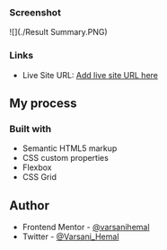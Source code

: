 ### Screenshot

![](./Result Summary.PNG)

### Links
- Live Site URL: [Add live site URL here](https://hvresult-summary.netlify.app/)

## My process

### Built with

- Semantic HTML5 markup
- CSS custom properties
- Flexbox
- CSS Grid

## Author

- Frontend Mentor - [@varsanihemal](https://www.frontendmentor.io/profile/varsanihemal)
- Twitter - [@Varsani_Hemal](https://twitter.com/Varsani_Hemal)
